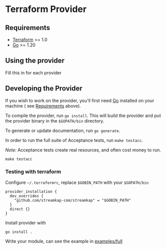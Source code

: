 # Terraform Provider

## Requirements

- [Terraform](https://developer.hashicorp.com/terraform/downloads) >= 1.0
- [Go](https://golang.org/doc/install) >= 1.20

## Using the provider

Fill this in for each provider

## Developing the Provider

If you wish to work on the provider, you'll first need [Go](http://www.golang.org) installed on your machine (
see [Requirements](#requirements) above).

To compile the provider, run `go install`. This will build the provider and put the provider binary in the `$GOPATH/bin`
directory.

To generate or update documentation, run `go generate`.

In order to run the full suite of Acceptance tests, run `make testacc`.

*Note:* Acceptance tests create real resources, and often cost money to run.

```shell
make testacc
```

### Testing with terraform

Configure `~/.terraformrc`, replace `$GOBIN_PATH` with your `$GOPATH/bin`
```hcl
provider_installation {
  dev_overrides {
    "github.com/streamkap-com/streamkap" = "$GOBIN_PATH"
  }
  direct {}
}
```

Install provider with
```shell
go install .
``````

Write your module, can see the example in [examples/full](/examples/full/)
